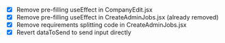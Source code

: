 - [x] Remove pre-filling useEffect in CompanyEdit.jsx
- [x] Remove pre-filling useEffect in CreateAdminJobs.jsx (already removed)
- [x] Remove requirements splitting code in CreateAdminJobs.jsx
- [x] Revert dataToSend to send input directly
